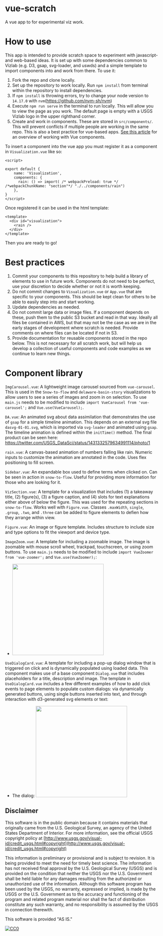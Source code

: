 # vue-scratch
A vue app to for experimental viz work.

# How to use
This app is intended to provide scratch space to experiment with javascript- and web-based ideas. It is set up with some dependencies common to Vizlab (e.g. D3, gsap, svg-loader, and uswds) and a simple template to import components into and work from there. To use it:
1. Fork the repo and clone locally. 
1. Set up the repository to work locally. Run `npm install` from terminal within the repository to install dependencies.
1. If `npm install` is throwing errors, try to change your node version to `14.17.0` with `nvm`(https://github.com/nvm-sh/nvm)
1. Execute `npm run serve` in the terminal to run locally. This will allow you to view the page as you work. The default page is empty with a USGS Vizlab logo in the upper righthand corner.
1. Create and work in components. These are stored in `src/components/`. This will prevent conflicts if multiple people are working in the same repo. This is also a best practice for vue-based apps. [See this article](https://medium.com/@_shirish/thinking-in-components-with-vue-js-a35b5af12df) for an overview of working with Vue components.

To insert a component into the vue app you must register it as a component in `Visualization.vue`  like so:
```
<script>

export default {
    name: 'Visualization',
    components: {
      rain: () => import( /* webpackPreload: true */ /*webpackChunkName: "section"*/ "./../components/rain")
    },
} 
</script>
```

Once registered it can be used in the html template:
```
<template>
  <div id="visualization">
    <rain />
  </div>
</template>
```

Then you are ready to go!

# Best practices
1. Commit your components to this repository to help build a library of elements to use in future work. Components do not need to be perfect, use your discretion to decide whether or not it is worth keeping.
1. Do not commit changes to `Visualization.vue` or `App.vue` that are specific to your components. This should be kept clean for others to be able to easily step into and start working.
1. Update dependencies as needed.
1. Do not commit large data or image files. If a component depends on these, push them to the public S3 bucket and read in that way. Ideally all files be contained in AWS, but that may not be the case as we are in the early stages of development where scratch is needed. Provide comments on where files can be located if not in S3.
1. Provide documentation for reusable components stored in the repo below. This is not necessary for all scratch work, but will help us develop a collection of useful components and code examples as we continue to learn new things. 


# Component library

`ImgCarousel.vue`: A lightweight image carousel sourced from `vue-carousel`. This is used in the `Snow-to-flow` and `delaware-basin-story` visualizations to allow users to see a series of images and zoom in on selection. To use `main.js` needs to be modified to include `import VueCarousel from 'vue-carousel';` and `Vue.use(VueCarousel);`.  

`DA.vue`: An animated svg about data assimilation that demonstrates the use of `gsap` for a simple timeline animation. This depends on an external svg file `dasvg-01-01.svg`, which is imported via `svg-loader` and animated using `gsap`. The timeline animation is defined within the `initTime()` method. The final product can be seen here: https://twitter.com/USGS_DataSci/status/1431332579634991114/photo/1

`rain.vue`: A canvas-based animation of numbers falling like rain. Numeric inputs to customize the animation are annotated in the code. Uses flex positioning to fill screen.

`Sidebar.vue`: An expandable box used to define terms when clicked on. Can be seen in action in `snow-to-flow`. Useful for providing more information for those who are looking for it.

`VizSection.vue`: A template for a visualization that includes (1) a takeaway title, (2) figure(s), (3) a figure caption, and (4) slots for text explanations either above of below the figure. This was used for the repeating sections in `snow-to-flow`. Works well with `Figure.vue`. Classes `.maxWidth`, `single`, `.group`, `.two`, and `.three` can be added to figure elements to defien how they arrange within view.

`Figure.vue`: An image or figure template. Includes structure to include size and type options to fit the viewport and device type. 

`ImageZoom.vue`: A template for including a zoomable image. The image is zoomable with mouse scroll wheel, trackpad, touchscreen, or using zoom buttons. To use `main.js` needs to be modified to include `import VueZoomer from 'vue-zoomer';` and `Vue.use(VueZoomer);`:
  * <img src="https://user-images.githubusercontent.com/54007288/200002258-e21a3a77-67f6-47a7-b067-f346e1764d28.png" height="300">

`UseDialogCard.vue`: A template for including a pop-up dialog window that is triggered on click and is dynamically populated using loaded data. This component makes use of a base component `Dialog.vue` that includes placeholders for a title, description and image. The template in `UseDialogCard.vue` includes a few different examples of how to add click events to page elements to populate custom dialogs: via dynamically generated buttons, using single buttons inserted into text, and through interaction with d3-generated svg elements or text: 
  * The dialog:
    <img src="https://user-images.githubusercontent.com/54007288/200064327-a2be9d5a-7b18-4e7a-a1ee-7ba466fab10f.png" height="300">


## Disclaimer

This software is in the public domain because it contains materials that originally came from the U.S. Geological Survey, an agency of the United States Department of Interior. For more information, see the official USGS copyright policy at [http://www.usgs.gov/visual-id/credit_usgs.html#copyright](http://www.usgs.gov/visual-id/credit_usgs.html#copyright)

This information is preliminary or provisional and is subject to revision. It is being provided to meet the need for timely best science. The information has not received final approval by the U.S. Geological Survey (USGS) and is provided on the condition that neither the USGS nor the U.S. Government shall be held liable for any damages resulting from the authorized or unauthorized use of the information. Although this software program has been used by the USGS, no warranty, expressed or implied, is made by the USGS or the U.S. Government as to the accuracy and functioning of the program and related program material nor shall the fact of distribution constitute any such warranty, and no responsibility is assumed by the USGS in connection therewith.

This software is provided "AS IS."


[
  ![CC0](http://i.creativecommons.org/p/zero/1.0/88x31.png)
](http://creativecommons.org/publicdomain/zero/1.0/)
